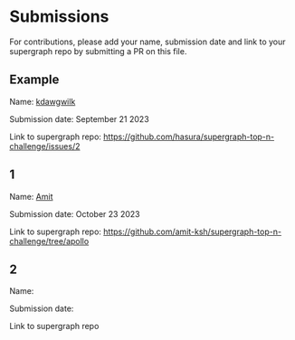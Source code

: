 # Submissions

For contributions, please add your name, submission date and link to your supergraph repo by submitting a PR on this file.

## Example

Name: [kdawgwilk](https://github.com/kdawgwilk)

Submission date: September 21 2023

Link to supergraph repo: https://github.com/hasura/supergraph-top-n-challenge/issues/2

## 1

Name: [Amit](https://github.com/amit-ksh)

Submission date: October 23 2023

Link to supergraph repo: https://github.com/amit-ksh/supergraph-top-n-challenge/tree/apollo

## 2

Name:

Submission date:

Link to supergraph repo
